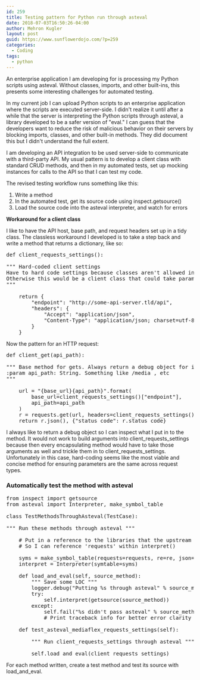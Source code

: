 ```yaml
---
id: 259
title: Testing pattern for Python run through asteval
date: 2018-07-03T16:50:26-04:00
author: Mehron Kugler
layout: post
guid: https://www.sunflowerdojo.com/?p=259
categories:
  - Coding
tags:
  - python
---
```

An enterprise application I am developing for is processing my Python scripts using asteval. Without classes, imports, and other built-ins, this presents some interesting challenges for automated testing.

<!--more-->


In my current job I can upload Python scripts to an enterprise application where the scripts are executed server-side. I didn't realize it until after a while that the server is interpreting the Python scripts through asteval, a library developed to be a safer version of "eval." I can guess that the developers want to reduce the risk of malicious behavior on their servers by blocking imports, classes, and other built-in methods. They did document this but I didn't understand the full extent.

I am developing an API integration to be used server-side to communicate with a third-party API. My usual pattern is to develop a client class with standard CRUD methods, and then in my automated tests, set up mocking instances for calls to the API so that I can test my code.

The revised testing workflow runs something like this:

  1. Write a method
  2. In the automated test, get its source code using inspect.getsource()
  3. Load the source code into the asteval interpreter, and watch for errors

**Workaround for a client class**

I like to have the API host, base path, and request headers set up in a tidy class. The classless workaround I developed is to take a step back and write a method that returns a dictionary, like so:

<pre>def client_requests_settings():

""" Hard-coded client settings
Have to hard code settings because classes aren't allowed in asteval
Otherwise this would be a client class that could take parameters
"""

    return {
        "endpoint": "http://some-api-server.tld/api",
        "headers": {
            "Accept": "application/json",
            "Content-Type": "application/json; charset=utf-8"
        }
    }
</pre>

Now the pattern for an HTTP request:

<pre>def client_get(api_path):

""" Base method for gets. Always return a debug object for inspection
:param api_path: String. Something like /media , etc
"""

    url = "{base_url}{api_path}".format(
        base_url=client_requests_settings()["endpoint"],
        api_path=api_path
    )
    r = requests.get(url, headers=client_requests_settings()["headers"])
    return r.json(), {"status_code": r.status_code}
</pre>

I always like to return a debug object so I can inspect what I put in to the method. It would not work to build arguments into client\_requests\_settings because then every encapsulating method would have to take those arguments as well and trickle them in to client\_requests\_settings. Unfortunately in this case, hard-coding seems like the most viable and concise method for ensuring parameters are the same across request types.

### Automatically test the method with asteval

<pre>from inspect import getsource
from asteval import Interpreter, make_symbol_table

class TestMethodsThroughAsteval(TestCase):

""" Run these methods through asteval """

    # Put in a reference to the libraries that the upstream server allows
    # So I can reference 'requests' within interpret()

    syms = make_symbol_table(requests=requests, re=re, json=json)
    interpret = Interpreter(symtable=syms)

    def load_and_eval(self, source_method):
        """ Save some LOC """
        logger.debug("Putting %s through asteval" % source_method)
        try:
            self.interpret(getsource(source_method))
        except:
            self.fail("%s didn't pass asteval" % source_method)
            # Print traceback info for better error clarity

    def test_asteval_mediaflex_requests_settings(self):

        """ Run client_requests_settings through asteval """

        self.load_and_eval(client_requests_settings)
</pre>

For each method written, create a test method and test its source with load\_and\_eval.

&nbsp;
